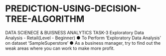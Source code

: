 # PREDICTION-USING-DECISION-TREE-ALGORITHM
DATA SCIENECE &amp; BUISNESS ANALYTICS TASK-3 Exploratory Data Analysis - Retail(Level - Beginner) ● To Perform ‘Exploratory Data Analysis’ on dataset ‘SampleSuperstore’ ● As a business manager, try to find out the weak areas where you can work to make more profit.
